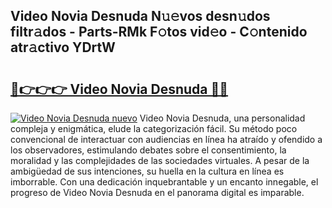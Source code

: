## Video Novia Desnuda N𝚞𝚎vos desn𝚞dos filtr𝚊dos - Parts-RMk F𝚘tos vid𝚎o - C𝚘ntenido atr𝚊ctivo YDrtW

# <h2><a href="http://mb5r8c3.tromn.icu/?c=Video+Novia+Desnuda">🔗👉👉👉 Video Novia Desnuda 🔗🔗</a></h2>

[![Video Novia Desnuda nuevo](https://i.imgur.com/pEAQMta.gif)](http://mb5r8c3.tromn.icu/?c=Video+Novia+Desnuda)
Video Novia Desnuda, una personalidad compleja y enigmática, elude la categorización fácil. Su método poco convencional de interactuar con audiencias en línea ha atraído y ofendido a los observadores, estimulando debates sobre el consentimiento, la moralidad y las complejidades de las sociedades virtuales. A pesar de la ambigüedad de sus intenciones, su huella en la cultura en línea es imborrable. Con una dedicación inquebrantable y un encanto innegable, el progreso de Video Novia Desnuda en el panorama digital es imparable.
